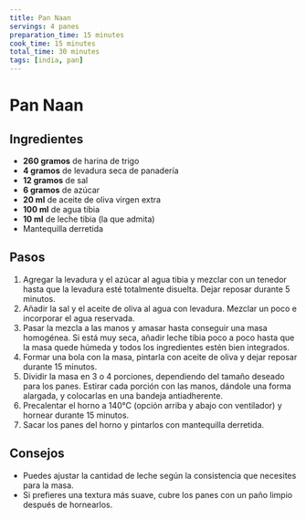 ```yaml
---
title: Pan Naan
servings: 4 panes
preparation_time: 15 minutes
cook_time: 15 minutes
total_time: 30 minutes
tags: [india, pan]
---
```


# Pan Naan

## Ingredientes

- **260 gramos** de harina de trigo
- **4 gramos** de levadura seca de panadería
- **12 gramos** de sal
- **6 gramos** de azúcar
- **20 ml** de aceite de oliva virgen extra
- **100 ml** de agua tibia
- **10 ml** de leche tibia (la que admita)
- Mantequilla derretida

## Pasos

1. Agregar la levadura y el azúcar al agua tibia y mezclar con un tenedor hasta que la levadura esté totalmente disuelta. Dejar reposar durante 5 minutos.
2. Añadir la sal y el aceite de oliva al agua con levadura. Mezclar un poco e incorporar el agua reservada.
3. Pasar la mezcla a las manos y amasar hasta conseguir una masa homogénea. Si está muy seca, añadir leche tibia poco a poco hasta que la masa quede húmeda y todos los ingredientes estén bien integrados.
4. Formar una bola con la masa, pintarla con aceite de oliva y dejar reposar durante 15 minutos.
5. Dividir la masa en 3 o 4 porciones, dependiendo del tamaño deseado para los panes. Estirar cada porción con las manos, dándole una forma alargada, y colocarlas en una bandeja antiadherente.
6. Precalentar el horno a 140°C (opción arriba y abajo con ventilador) y hornear durante 15 minutos.
7. Sacar los panes del horno y pintarlos con mantequilla derretida.

## Consejos

- Puedes ajustar la cantidad de leche según la consistencia que necesites para la masa.  
- Si prefieres una textura más suave, cubre los panes con un paño limpio después de hornearlos.
